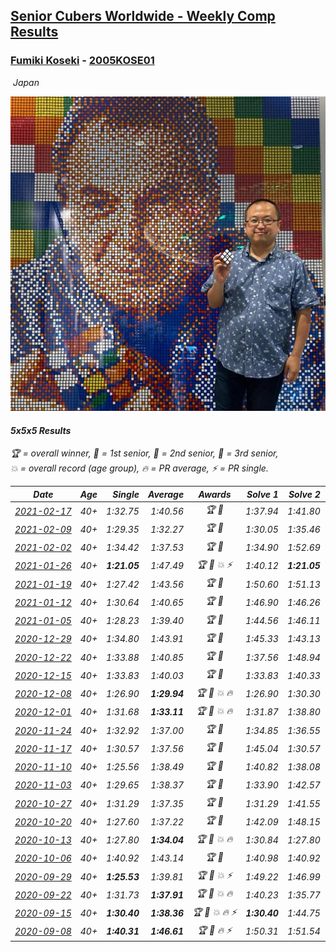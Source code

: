 <style>table {white-space: nowrap;}</style>
<link rel="stylesheet" type="text/css" href="/scw-comp/css/flags.css" />

## [Senior Cubers Worldwide - Weekly Comp Results](/scw-comp/results/)
### [Fumiki Koseki](README.md) - [2005KOSE01](https://www.worldcubeassociation.org/persons/2005KOSE01?event=555)

<i class="flag flag-JP" />&nbsp;Japan

![Fumiki Koseki](1601383364.jpg)

#### 5x5x5 Results

<span style="white-space: nowrap;">🏆 = overall winner</span>, <span style="white-space: nowrap;">🥇 = 1st senior</span>, <span style="white-space: nowrap;">🥈 = 2nd senior</span>, <span style="white-space: nowrap;">🥉 = 3rd senior</span>, <span style="white-space: nowrap;">💥 = overall record (age group)</span>, <span style="white-space: nowrap;">🔥 = PR average</span>, <span style="white-space: nowrap;">⚡ = PR single</span>.

| Date | Age | Single | Average | Awards | Solve 1 | Solve 2 | Solve 3 | Solve 4 | Solve 5 | Video |
| :--: | :--: | --: | --: | :--: | --: | --: | --: | --: | --: | :-- |
| [2021-02-17](../../results/2021-02-17/555.md) | 40+ | 1:32.75 | 1:40.56 | 🏆 🥇 | 1:37.94 | 1:41.80 | 1:32.75 | 1:48.51 | 1:41.93 | [Desktop](https://www.facebook.com/events/1341827372862028/permalink/1345845149126917) / [Mobile](https://m.facebook.com/events/1341827372862028?view=permalink&id=1345845149126917) |
| [2021-02-09](../../results/2021-02-09/555.md) | 40+ | 1:29.35 | 1:32.27 | 🏆 🥇 | 1:30.05 | 1:35.46 | 1:35.12 | 1:31.65 | 1:29.35 | [Desktop](https://www.facebook.com/events/1072787469872680/permalink/1076741959477231) / [Mobile](https://m.facebook.com/events/1072787469872680?view=permalink&id=1076741959477231) |
| [2021-02-02](../../results/2021-02-02/555.md) | 40+ | 1:34.42 | 1:37.53 | 🏆 🥇 | 1:34.90 | 1:52.69 | 1:36.53 | 1:34.42 | 1:41.15 | [Desktop](https://www.facebook.com/events/419241732746821/permalink/422689865735341) / [Mobile](https://m.facebook.com/events/419241732746821?view=permalink&id=422689865735341) |
| [2021-01-26](../../results/2021-01-26/555.md) | 40+ | **1:21.05** | 1:47.49 | 🏆 🥇 💥 ⚡ | 1:40.12 | **1:21.05** | 2:02.82 | 1:55.68 | 1:46.66 | [Desktop](https://www.facebook.com/events/886756952081472/permalink/890724758351358) / [Mobile](https://m.facebook.com/events/886756952081472?view=permalink&id=890724758351358) |
| [2021-01-19](../../results/2021-01-19/555.md) | 40+ | 1:27.42 | 1:43.56 | 🏆 🥇 | 1:50.60 | 1:51.13 | 1:42.04 | 1:38.04 | 1:27.42 | [Desktop](https://www.facebook.com/events/801984480354340/permalink/805199883366133) / [Mobile](https://m.facebook.com/events/801984480354340?view=permalink&id=805199883366133) |
| [2021-01-12](../../results/2021-01-12/555.md) | 40+ | 1:30.64 | 1:40.65 | 🏆 🥇 | 1:46.90 | 1:46.26 | 1:35.40 | 1:40.30 | 1:30.64 | [Desktop](https://www.facebook.com/events/412251730086008/permalink/415828036395044) / [Mobile](https://m.facebook.com/events/412251730086008?view=permalink&id=415828036395044) |
| [2021-01-05](../../results/2021-01-05/555.md) | 40+ | 1:28.23 | 1:39.40 | 🏆 🥇 | 1:44.56 | 1:46.11 | 1:38.82 | 1:34.83 | 1:28.23 | [Desktop](https://www.facebook.com/events/438895340619582/permalink/442888043553645) / [Mobile](https://m.facebook.com/events/438895340619582?view=permalink&id=442888043553645) |
| [2020-12-29](../../results/2020-12-29/555.md) | 40+ | 1:34.80 | 1:43.91 | 🏆 🥇 | 1:45.33 | 1:43.13 | 1:51.71 | 1:43.26 | 1:34.80 | [Desktop](https://www.facebook.com/events/1086076581855919/permalink/1090124781451099) / [Mobile](https://m.facebook.com/events/1086076581855919?view=permalink&id=1090124781451099) |
| [2020-12-22](../../results/2020-12-22/555.md) | 40+ | 1:33.88 | 1:40.85 | 🏆 🥇 | 1:37.56 | 1:48.94 | 1:39.16 | 1:33.88 | 1:45.83 | [Desktop](https://www.facebook.com/events/202563571576862/permalink/207371781096041) / [Mobile](https://m.facebook.com/events/202563571576862?view=permalink&id=207371781096041) |
| [2020-12-15](../../results/2020-12-15/555.md) | 40+ | 1:33.83 | 1:40.03 | 🏆 🥇 | 1:33.83 | 1:40.33 | 1:36.85 | 1:44.92 | 1:42.91 | [Desktop](https://www.facebook.com/events/380879093195746/permalink/384481569502165) / [Mobile](https://m.facebook.com/events/380879093195746?view=permalink&id=384481569502165) |
| [2020-12-08](../../results/2020-12-08/555.md) | 40+ | 1:26.90 | **1:29.94** | 🏆 🥇 💥 🔥 | 1:26.90 | 1:30.30 | 1:29.38 | 1:40.48 | 1:30.14 | [Desktop](https://www.facebook.com/events/209111367450307/permalink/213368410357936) / [Mobile](https://m.facebook.com/events/209111367450307?view=permalink&id=213368410357936) |
| [2020-12-01](../../results/2020-12-01/555.md) | 40+ | 1:31.68 | **1:33.11** | 🏆 🥇 💥 🔥 | 1:31.87 | 1:38.80 | 1:32.49 | 1:31.68 | 1:34.97 | [Desktop](https://www.facebook.com/events/1067911153659963/permalink/1072800543171024) / [Mobile](https://m.facebook.com/events/1067911153659963?view=permalink&id=1072800543171024) |
| [2020-11-24](../../results/2020-11-24/555.md) | 40+ | 1:32.92 | 1:37.00 | 🏆 🥇 | 1:34.85 | 1:36.55 | 1:44.06 | 1:32.92 | 1:39.59 | [Desktop](https://www.facebook.com/events/383885642947563/permalink/388330619169732) / [Mobile](https://m.facebook.com/events/383885642947563?view=permalink&id=388330619169732) |
| [2020-11-17](../../results/2020-11-17/555.md) | 40+ | 1:30.57 | 1:37.56 | 🏆 🥇 | 1:45.04 | 1:30.57 | 1:36.32 | 1:37.72 | 1:38.63 | [Desktop](https://www.facebook.com/events/385577379164063/permalink/389302218791579) / [Mobile](https://m.facebook.com/events/385577379164063?view=permalink&id=389302218791579) |
| [2020-11-10](../../results/2020-11-10/555.md) | 40+ | 1:25.56 | 1:38.49 | 🏆 🥇 | 1:40.82 | 1:38.08 | 1:36.58 | 1:49.11 | 1:25.56 | [Desktop](https://www.facebook.com/events/2956286364603224/permalink/2962198710678656) / [Mobile](https://m.facebook.com/events/2956286364603224?view=permalink&id=2962198710678656) |
| [2020-11-03](../../results/2020-11-03/555.md) | 40+ | 1:29.65 | 1:38.37 | 🏆 🥇 | 1:33.90 | 1:42.57 | 1:38.64 | 1:45.55 | 1:29.65 | [Desktop](https://www.facebook.com/events/391709741873523/permalink/396763454701485) / [Mobile](https://m.facebook.com/events/391709741873523?view=permalink&id=396763454701485) |
| [2020-10-27](../../results/2020-10-27/555.md) | 40+ | 1:31.29 | 1:37.35 | 🏆 🥇 | 1:31.29 | 1:41.55 | 1:37.85 | 1:42.20 | 1:32.65 | [Desktop](https://www.facebook.com/events/1621959871298390/permalink/1626212374206473) / [Mobile](https://m.facebook.com/events/1621959871298390?view=permalink&id=1626212374206473) |
| [2020-10-20](../../results/2020-10-20/555.md) | 40+ | 1:27.60 | 1:37.22 | 🏆 🥇 | 1:42.09 | 1:48.15 | 1:41.74 | 1:27.60 | 1:27.82 | [Desktop](https://www.facebook.com/events/758279974902955/permalink/763865947677691) / [Mobile](https://m.facebook.com/events/758279974902955?view=permalink&id=763865947677691) |
| [2020-10-13](../../results/2020-10-13/555.md) | 40+ | 1:27.80 | **1:34.04** | 🏆 🥇 💥 🔥 | 1:30.84 | 1:27.80 | 1:38.11 | 1:33.96 | 1:37.32 | [Desktop](https://www.facebook.com/events/746942356162446/permalink/752819055574776) / [Mobile](https://m.facebook.com/events/746942356162446?view=permalink&id=752819055574776) |
| [2020-10-06](../../results/2020-10-06/555.md) | 40+ | 1:40.92 | 1:43.14 | 🏆 🥇 | 1:40.98 | 1:40.92 | 1:41.08 | 1:47.37 | 1:48.10 | [Desktop](https://www.facebook.com/events/2766581680255939/permalink/2772744492972991) / [Mobile](https://m.facebook.com/events/2766581680255939?view=permalink&id=2772744492972991) |
| [2020-09-29](../../results/2020-09-29/555.md) | 40+ | **1:25.53** | 1:39.81 | 🏆 🥇 💥 ⚡ | 1:49.22 | 1:46.99 | **1:25.53** | 1:35.62 | 1:36.82 | [Desktop](https://www.facebook.com/events/427181104911253/permalink/432496811046349) / [Mobile](https://m.facebook.com/events/427181104911253?view=permalink&id=432496811046349) |
| [2020-09-22](../../results/2020-09-22/555.md) | 40+ | 1:31.73 | **1:37.91** | 🏆 🥇 💥 🔥 | 1:40.23 | 1:35.77 | 1:31.73 | 1:41.01 | 1:37.74 | [Desktop](https://www.facebook.com/events/342541897161786/permalink/343949387021037) / [Mobile](https://m.facebook.com/events/342541897161786?view=permalink&id=343949387021037) |
| [2020-09-15](../../results/2020-09-15/555.md) | 40+ | **1:30.40** | **1:38.36** | 🏆 🥇 💥 🔥 ⚡ | **1:30.40** | 1:44.75 | 1:43.98 | 1:30.59 | 1:40.52 | [Desktop](https://www.facebook.com/events/655903882008117/permalink/659479484983890) / [Mobile](https://m.facebook.com/events/655903882008117?view=permalink&id=659479484983890) |
| [2020-09-08](../../results/2020-09-08/555.md) | 40+ | **1:40.31** | **1:46.61** | 🏆 🥇 🔥 ⚡ | 1:50.31 | 1:51.54 | 1:43.11 | 1:46.42 | **1:40.31** | [Desktop](https://www.facebook.com/events/342884623427933/permalink/347488056300923) / [Mobile](https://m.facebook.com/events/342884623427933?view=permalink&id=347488056300923) |


<!-- Global site tag (gtag.js) - Google Analytics -->
<script async src="https://www.googletagmanager.com/gtag/js?id=UA-86348435-3"></script>
<script>window.dataLayer = window.dataLayer || []; function gtag() {dataLayer.push(arguments);} gtag('js', new Date()); gtag('config', 'UA-86348435-3');</script>
